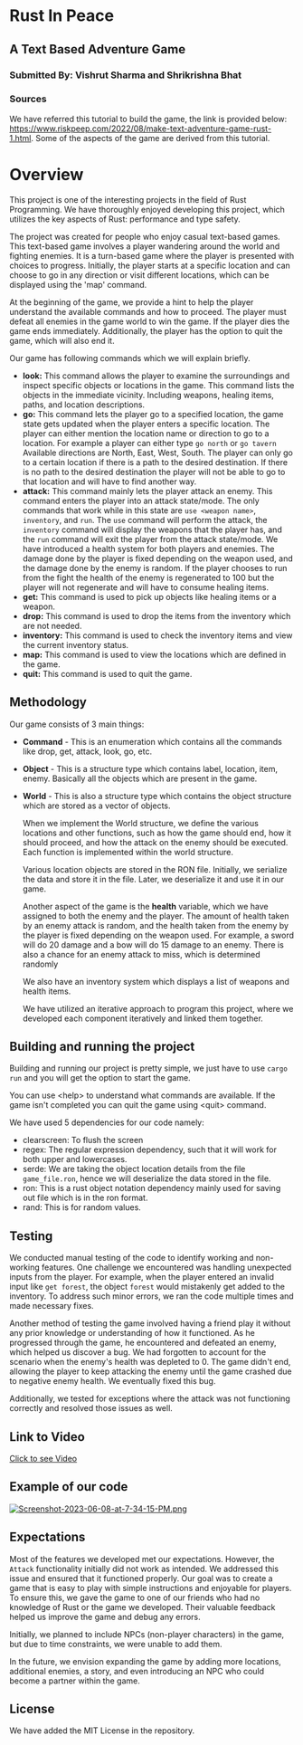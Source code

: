 # Rust In Peace

## A Text Based Adventure Game

### Submitted By: Vishrut Sharma and Shrikrishna Bhat

### Sources

We have referred this tutorial to build the game, the link is provided below:
https://www.riskpeep.com/2022/08/make-text-adventure-game-rust-1.html.
Some of the aspects of the game are derived from this tutorial.

# Overview

This project is one of the interesting projects in the field of Rust Programming. We have thoroughly enjoyed developing this project, which utilizes the key aspects of Rust: performance and type safety.

The project was created for people who enjoy casual text-based games. This text-based game involves a player wandering around the world and fighting enemies. It is a turn-based game where the player is presented with choices to progress. Initially, the player starts at a specific location and can choose to go in any direction or visit different locations, which can be displayed using the 'map' command.

At the beginning of the game, we provide a hint to help the player understand the available commands and how to proceed. The player must defeat all enemies in the game world to win the game. If the player dies the game ends immediately. Additionally, the player has the option to quit the game, which will also end it.

Our game has following commands which we will explain briefly.

- **look:** This command allows the player to examine the surroundings and inspect specific objects or locations in the game.
  This command lists the objects in the immediate vicinity. Including weapons, healing items, paths, and location descriptions.
- **go:** This command lets the player go to a specified location, the game state gets updated when the player enters a specific location. The player can either mention the location name or direction to go to a location. For example a player can either type ```go north``` or ```go tavern``` Available directions are North, East, West, South. The player can only go to a certain location if there is a path to the desired destination. If there is no path to the desired destination the player will not be able to go to that location and will have to find another way.
- **attack:** This command mainly lets the player attack an enemy. This command enters the player into an attack state/mode. The only commands that work while in this state are `use <weapon name>`, `inventory`, and `run`. The `use` command will perform the attack, the `inventory` command will display the weapons that the player has, and the `run` command will exit the player from the attack state/mode. We have introduced a health system for both players and enemies. The damage done by the player is fixed depending on the weapon used, and the damage done by the enemy is random. If the player chooses to run from the fight the health of the enemy is regenerated to 100 but the player will not regenerate and will have to consume healing items.
- **get:** This command is used to pick up objects like healing items or a weapon.
- **drop:** This command is used to drop the items from the inventory which are not needed.
- **inventory:** This command is used to check the inventory items and view the current inventory status.
- **map:** This command is used to view the locations which are defined in the game.
- **quit:** This command is used to quit the game.

## Methodology

Our game consists of 3 main things:<br>

- **Command** - This is an enumeration which contains all the commands like drop, get, attack, look, go, etc.
- **Object** - This is a structure type which contains label, location, item, enemy. Basically all the objects which are present in the game.
- **World** - This is also a structure type which contains the object structure which are stored as a vector of objects.

  When we implement the World structure, we define the various locations and other functions, such as how the game should end, how it should proceed, and how the attack on the enemy should be executed. Each function is implemented within the world structure.

  Various location objects are stored in the RON file. Initially, we serialize the data and store it in the file. Later, we deserialize it and use it in our game.

  Another aspect of the game is the **health** variable, which we have assigned to both the enemy and the player. The amount of health taken by an enemy attack is random, and the health taken from the enemy by the player is fixed depending on the weapon used. For example, a sword will do 20 damage and a bow will do 15 damage to an enemy. There is also a chance for an enemy attack to miss, which is determined randomly

  We also have an inventory system which displays a list of weapons and health items.

  We have utilized an iterative approach to program this project, where we developed each component iteratively and linked them together.

## Building and running the project

Building and running our project is pretty simple, we just have to use `cargo run` and you will get the option to start the game.

You can use \<help\> to understand what commands are available. If the game isn't completed you can quit the game using \<quit\> command.

We have used 5 dependencies for our code namely:

- clearscreen: To flush the screen
- regex: The regular expression dependency, such that it will work for both upper and lowercases.
- serde: We are taking the object location details from the file `game_file.ron`, hence we will deserialize the data stored in the file.
- ron: This is a rust object notation dependency mainly used for saving out file which is in the ron format.
- rand: This is for random values.

## Testing

We conducted manual testing of the code to identify working and non-working features. One challenge we encountered was handling unexpected inputs from the player. For example, when the player entered an invalid input like ```get forest```, the object `forest` would mistakenly get added to the inventory. To address such minor errors, we ran the code multiple times and made necessary fixes.

Another method of testing the game involved having a friend play it without any prior knowledge or understanding of how it functioned. As he progressed through the game, he encountered and defeated an enemy, which helped us discover a bug. We had forgotten to account for the scenario when the enemy's health was depleted to 0. The game didn't end, allowing the player to keep attacking the enemy until the game crashed due to negative enemy health. We eventually fixed this bug.

Additionally, we tested for exceptions where the attack was not functioning correctly and resolved those issues as well.

## Link to Video
[Click to see Video](https://gitlab.cecs.pdx.edu/a-text-based-adventure-game/rust-in-peace/-/blob/main/PRESENTATION.mp4)

## Example of our code

[![Screenshot-2023-06-08-at-7-34-15-PM.png](https://i.postimg.cc/Gtgf3mhY/Screenshot-2023-06-08-at-7-34-15-PM.png)](https://postimg.cc/YLgRbkFq)

## Expectations

Most of the features we developed met our expectations. However, the `Attack` functionality initially did not work as intended. We addressed this issue and ensured that it functioned properly. Our goal was to create a game that is easy to play with simple instructions and enjoyable for players. To ensure this, we gave the game to one of our friends who had no knowledge of Rust or the game we developed. Their valuable feedback helped us improve the game and debug any errors.

Initially, we planned to include NPCs (non-player characters) in the game, but due to time constraints, we were unable to add them.

In the future, we envision expanding the game by adding more locations, additional enemies, a story, and even introducing an NPC who could become a partner within the game.

## License

We have added the MIT License in the repository.
